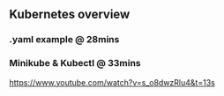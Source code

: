 ## Kubernetes overview
### .yaml example @ 28mins
### Minikube & Kubectl @ 33mins
https://www.youtube.com/watch?v=s_o8dwzRlu4&t=13s